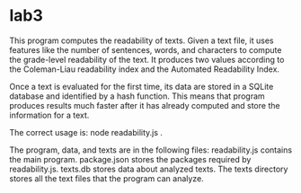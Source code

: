 # lab3

This program computes the readability of texts. Given a text file, it uses
features like the number of sentences, words, and characters to compute the
grade-level readability of the text. It produces two values according to
the Coleman-Liau readability index and the Automated Readability Index.

Once a text is evaluated for the first time, its data are stored in a SQLite
database and identified by a hash function. This means that program produces
results much faster after it has already computed and store the information
for a text.

The correct usage is: node readability.js <file>.

The program, data, and texts are in the following files:
readability.js contains the main program.
package.json stores the packages required by readability.js.
texts.db stores data about analyzed texts.
The texts directory stores all the text files that the program can analyze.

